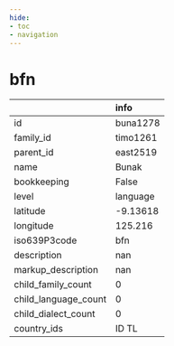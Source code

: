 ```yaml
---
hide:
- toc
- navigation
---
```

# bfn
|                      | info     |
|:---------------------|:---------|
| id                   | buna1278 |
| family_id            | timo1261 |
| parent_id            | east2519 |
| name                 | Bunak    |
| bookkeeping          | False    |
| level                | language |
| latitude             | -9.13618 |
| longitude            | 125.216  |
| iso639P3code         | bfn      |
| description          | nan      |
| markup_description   | nan      |
| child_family_count   | 0        |
| child_language_count | 0        |
| child_dialect_count  | 0        |
| country_ids          | ID TL    |